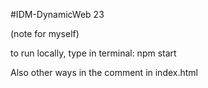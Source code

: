 #IDM-DynamicWeb 23


 (note for myself)

 to run locally, type in terminal: npm start
 
 Also other ways in the comment in index.html
